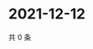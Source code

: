 # 2021-12-12

共 0 条

<!-- BEGIN WEIBO -->
<!-- 最后更新时间 Sun Dec 12 2021 23:14:55 GMT+0800 (China Standard Time) -->

<!-- END WEIBO -->
